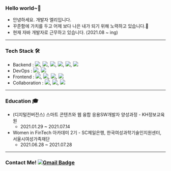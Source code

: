 ### Hello world~👋
* 안녕하세요. 개발자 엘리입니다.
* 꾸준함에 가치를 두고 어제 보다 나은 내가 되기 위해 노력하고 있습니다.:seedling:
* 현재 자바 개발자로 근무하고 있습니다. (2021.08 ~ ing)
___
### Tech Stack 🛠
* Backend : <img src="https://img.shields.io/badge/Java-007396?style=flat-square&logo=Java&logoColor=white"/>, <img src="https://img.shields.io/badge/Spring-6DB33F?style=flat-square&logo=Spring&logoColor=white"/>, <img src="https://img.shields.io/badge/ApacheMaven-C71A36?style=flat-square&logo=ApacheMaven&logoColor=white"/>, <img src="https://img.shields.io/badge/EclipseIDE-2C2255?style=flat-square&logo=EclipseIDE&logoColor=white"/>, <img src="https://img.shields.io/badge/VisualStudioCode-007ACC?style=flat-square&logo=VisualStudioCode&logoColor=white"/>, <img src="https://img.shields.io/badge/Git-F05032?style=flat-square&logo=Git&logoColor=white"/>
* DevOps : <img src="https://img.shields.io/badge/Oracle-F80000?style=flat-square&logo=Oracle&logoColor=white"/>, <img src="https://img.shields.io/badge/ApacheTomcat-F8DC75?style=flat-square&logo=ApacheTomcat&logoColor=white"/>
* Frontend : <img src="https://img.shields.io/badge/HTML5-E34F26?style=flat-square&logo=HTML5&logoColor=white"/>, <img src="https://img.shields.io/badge/CSS3-1572B6?style=flat-square&logo=CSS3&logoColor=white"/>, <img src="https://img.shields.io/badge/JavaScript-F7DF1E?style=flat-square&logo=JavaScript&logoColor=white"/>, <img src="https://img.shields.io/badge/jQuery-0769AD?style=flat-square&logo=jQuery&logoColor=white"/>
* Collaboration : <img src="https://img.shields.io/badge/Slack-4A154B?style=flat-square&logo=Slack&logoColor=white"/>, <img src="https://img.shields.io/badge/Notion-000000?style=flat-square&logo=Notion&logoColor=white"/>, <img src="https://img.shields.io/badge/GoogleDrive-4285F4?style=flat-square&logo=GoogleDrive&logoColor=white"/>
___
### Education :mortar_board:
* (디지털컨버전스) 스마트 콘텐츠와 웹 융합 응용SW개발자 양성과정 - KH정보교육원
  - 2021.01.29 ~ 2021.07.14
* Women in FinTech 아카데미 2기 - SC제일은행, 한국여성과학기술인지원센터, 서울시여성가족재단
  - 2021.06.28 ~ 2021.07.28
___
### Contact Me!  [![Gmail Badge](https://img.shields.io/badge/Gmail-d14836?style=flat-square&logo=Gmail&logoColor=white&link=mailto:ellylee617@gmail.com)](mailto:ellylee617@gmail.com)


